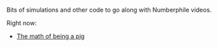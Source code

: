 Bits of simulations and other code to go along with Numberphile videos.

Right now:
- [The math of being a pig](the-math-of-being-a-pig.ipynb)
